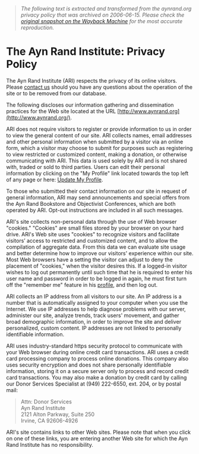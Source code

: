 > *The following text is extracted and transformed from the aynrand.org privacy policy that was archived on 2006-06-15. Please check the [original snapshot on the Wayback Machine](https://web.archive.org/web/20060615044606id_/http%3A//www.aynrand.org/site/PageServer%3Fpagename%3Dprivacypolicy) for the most accurate reproduction.*

# The Ayn Rand Institute: Privacy Policy

The Ayn Rand Institute (ARI) respects the privacy of its online visitors. Please [contact us](http://www.aynrand.org/site/PageServer?pagename=contact) should you have any questions about the operation of the site or to be removed from our database.

The following discloses our information gathering and dissemination practices for the Web site located at the URL [http://www.aynrand.org](http://www.aynrand.org/).

ARI does not require visitors to register or provide information to us in order to view the general content of our site. ARI collects names, email addresses and other personal information when submitted by a visitor via an online form, which a visitor may choose to submit for purposes such as registering to view restricted or customized content, making a donation, or otherwise communicating with ARI. This data is used solely by ARI and is not shared with, traded or sold to third parties. Users can edit their personal information by clicking on the "My Profile" link located towards the top left of any page or here: [Update My Profile](http://www.aynrand.org/site/ConsProfileUser?dispMode=edit).

To those who submitted their contact information on our site in request of general information, ARI may send announcements and special offers from the Ayn Rand Bookstore and Objectivist Conferences, which are both operated by ARI. Opt-out instructions are included in all such messages. 

ARI's site collects non-personal data through the use of Web browser "cookies." "Cookies" are small files stored by your browser on your hard drive. ARI's Web site uses "cookies" to recognize visitors and facilitate visitors’ access to restricted and customized content, and to allow the compilation of aggregate data. From this data we can evaluate site usage and better determine how to improve our visitors' experience within our site. Most Web browsers have a setting the visitor can adjust to deny the placement of "cookies," when the visitor desires this. If a logged-in visitor wishes to log out permanently until such time that he is required to enter his user name and password in order to be logged in again, he must first turn off the "remember me" feature in his [profile](http://www.aynrand.org/site/ConsProfileUser?dispMode=edit), and then log out.

ARI collects an IP address from all visitors to our site. An IP address is a number that is automatically assigned to your computer when you use the Internet. We use IP addresses to help diagnose problems with our server, administer our site, analyze trends, track users' movement, and gather broad demographic information, in order to improve the site and deliver personalized, custom content. IP addresses are not linked to personally identifiable information.

ARI uses industry-standard https security protocol to communicate with your Web browser during online credit card transactions. ARI uses a credit card processing company to process online donations. This company also uses security encryption and does not share personally identifiable information, storing it on a secure server only to process and record credit card transactions. You may also make a donation by credit card by calling our Donor Services Specialist at (949) 222-6550, ext. 204, or by postal mail:

> Attn: Donor Services  
> Ayn Rand Institute  
> 2121 Alton Parkway, Suite 250  
> Irvine, CA 92606-4926

ARI's site contains links to other Web sites. Please note that when you click on one of these links, you are entering another Web site for which the Ayn Rand Institute has no responsibility.   

